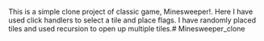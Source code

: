 This is a simple clone project of classic game, Minesweeper!.
Here I have used click handlers to select a tile and place flags.
I have randomly placed tiles and used recursion to open up multiple tiles.# Minesweeper_clone
